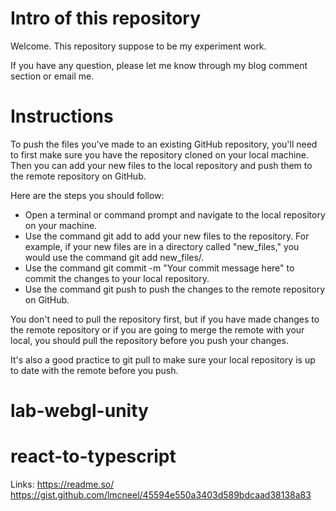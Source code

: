 # Intro of this repository

Welcome. This repository suppose to be my experiment work.

If you have any question, please let me know through my blog comment section or email me.

# Instructions
To push the files you've made to an existing GitHub repository, you'll need to first make sure you have the repository cloned on your local machine. Then you can add your new files to the local repository and push them to the remote repository on GitHub.

Here are the steps you should follow:

- Open a terminal or command prompt and navigate to the local repository on your machine.
- Use the command git add to add your new files to the repository. For example, if your new files are in a directory called "new_files," you would use the command git add new_files/.
- Use the command git commit -m "Your commit message here" to commit the changes to your local repository.
- Use the command git push to push the changes to the remote repository on GitHub.

You don't need to pull the repository first, but if you have made changes to the remote repository or if you are going to merge the remote with your local, you should pull the repository before you push your changes.

It's also a good practice to git pull to make sure your local repository is up to date with the remote before you push.

# lab-webgl-unity


# react-to-typescript
Links:
https://readme.so/
https://gist.github.com/lmcneel/45594e550a3403d589bdcaad38138a83
